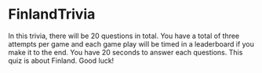 # FinlandTrivia
In this trivia, there will be 20 questions in total. You have a total of three attempts per game and each game play will be timed in a leaderboard if you make it to the end. You have 20 seconds to answer each questions. This quiz is about Finland. Good luck!
